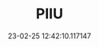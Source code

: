---
date: 23-02-25 12:42:10.117147
excerpt: PROMOZIONE PER L INNOVAZIONE FRA INDUSTRIA E UNIVERS ASSOCIAZIONE
header:
  teaser: assets/images/logos/partners_logos/teaser_pngs/PIIU_Logo.png
order: 14
sidebar:
- image: assets/images/logos/partners_logos/pngs/PIIU_Logo.png
  image_alt: logo
  text: TBC
  title: Role
title: PIIU
---